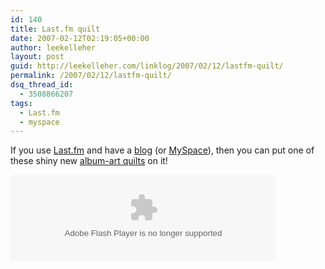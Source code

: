 ```yaml
---
id: 140
title: Last.fm quilt
date: 2007-02-12T02:19:05+00:00
author: leekelleher
layout: post
guid: http://leekelleher.com/linklog/2007/02/12/lastfm-quilt/
permalink: /2007/02/12/lastfm-quilt/
dsq_thread_id:
  - 3508866207
tags:
  - Last.fm
  - myspace
---
```

If you use [Last.fm](http://www.last.fm/user/vertino/) and have a [blog](http://vertino.wordpress.com/) (or [MySpace](http://myspace.com/vertino)), then you can put one of these shiny new [album-art quilts](http://www.last.fm/tools/quilts/) on it!

<div class="lastfm_quilt lastfm_quilt_horizontal lastfm_quilt_black">
  <a class="lastfm_quilt_albums_wide" title="Top albums" href="http://www.last.fm/user/vertino/"></a>
  
  <embed     src="http://static.last.fm/quilts/3/quilts_main.swf"     flashvars="type=user&#038;variable=vertino&#038;file=topalbums&#038;bgColor=black&#038;configMode=true" quality="high" bgcolor="#000000"     width="425" height="138" name="quilts_main" align="middle" allowScriptAccess="never" type="application/x-shockwave-flash"     pluginspage="http://www.macromedia.com/go/getflashplayer" />
  
  <div class="lastfm_quilt_profile">
    <a class="visit" title="View my profile" href="http://www.last.fm/user/vertino/"></a><a class="get_your_own" title="Get your own" href="http://www.last.fm/tools/quilts"></a>
  </div>
</div>